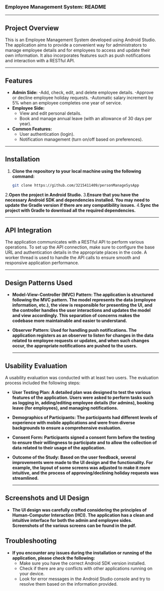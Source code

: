 ### Employee Management System: README

---

## **Project Overview**

This is an Employee Management System developed using Android Studio. The application aims to provide a convenient way for administrators to manage employee details and for employees to access and update their own information. It also incorporates features such as push notifications and interaction with a RESTful API.

---

## **Features**

- **Admin Side:**
  -Add, check, edit, and delete employee details.
  -Approve or decline employee holiday requests.
  -Automatic salary increment by 5% when an employee completes one year of service.
- **Employee Side:**
  - View and edit personal details.
  - Book and manage annual leave (with an allowance of 30 days per year).
- **Common Features:**
  - User authentication (login).
  - Notification management (turn on/off based on preferences).
 
---

## **Installation**
1. **Clone the repository to your local machine using the following command:**
   ```bash
   git clone https://github.com/3215411409/personManageSysApp
2.**Open the project in Android Studio.**
3.**Ensure that you have the necessary Android SDK and dependencies installed. You may need to update the Gradle version if there are any compatibility issues.**
4.**Sync the project with Gradle to download all the required dependencies.**

   ---

## **API Integration**
The application communicates with a RESTful API to perform various operations. To set up the API connection, make sure to configure the base URL and authentication details in the appropriate places in the code. A worker thread is used to handle the API calls to ensure smooth and responsive application performance.

   ---

## **Design Patterns Used**

- **Model-View-Controller (MVC) Pattern: The application is structured following the MVC pattern. The model represents the data (employee information, etc.), the view is responsible for presenting the UI, and the controller handles the user interactions and updates the model and view accordingly. This separation of concerns makes the codebase more maintainable and easier to understand.**
- **Observer Pattern: Used for handling push notifications. The application registers as an observer to listen for changes in the data related to employee requests or updates, and when such changes occur, the appropriate notifications are pushed to the users.**

   ---

## **Usability Evaluation**

A usability evaluation was conducted with at least two users. The evaluation process included the following steps:

- **User Testing Plan: A detailed plan was designed to test the various features of the application. Users were asked to perform tasks such as logging in, adding/editing employee details (for admins), booking leave (for employees), and managing notifications.**
- **Demographics of Participants: The participants had different levels of experience with mobile applications and were from diverse backgrounds to ensure a comprehensive evaluation.**
- **Consent Form: Participants signed a consent form before the testing to ensure their willingness to participate and to allow the collection of data related to their usage of the application.**
- **Outcome of the Study: Based on the user feedback, several improvements were made to the UI design and the functionality. For example, the layout of some screens was adjusted to make it more intuitive, and the process of approving/declining holiday requests was streamlined.**

   ---

## **Screenshots and UI Design**

- **The UI design was carefully crafted considering the principles of Human-Computer Interaction (HCI). The application has a clean and intuitive interface for both the admin and employee sides. Screenshots of the various screens can be found in the pdf.**

## **Troubleshooting**

 - **If you encounter any issues during the installation or running of the application, please check the following:**
   - Make sure you have the correct Android SDK version installed.
   - Check if there are any conflicts with other applications running on your device.
   - Look for error messages in the Android Studio console and try to resolve them based on the information provided.
